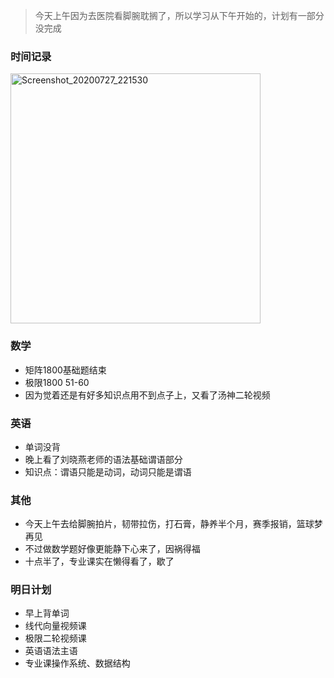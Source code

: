 > 今天上午因为去医院看脚腕耽搁了，所以学习从下午开始的，计划有一部分没完成

### 时间记录

<img src="https://raw.githubusercontent.com/Kong-PR/Typora-picture/master/img/Screenshot_20200727_221530.jpg" alt="Screenshot_20200727_221530" width=400 />

### 数学

- 矩阵1800基础题结束
- 极限1800 51-60
- 因为觉着还是有好多知识点用不到点子上，又看了汤神二轮视频

### 英语

- 单词没背
- 晚上看了刘晓燕老师的语法基础谓语部分
- 知识点：谓语只能是动词，动词只能是谓语

### 其他

- 今天上午去给脚腕拍片，韧带拉伤，打石膏，静养半个月，赛季报销，篮球梦再见
- 不过做数学题好像更能静下心来了，因祸得福
- 十点半了，专业课实在懒得看了，歇了

### 明日计划

- 早上背单词
- 线代向量视频课
- 极限二轮视频课
- 英语语法主语
- 专业课操作系统、数据结构